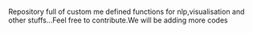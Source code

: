 Repository full of custom me defined functions for nlp,visualisation and other stuffs...Feel free to contribute.We will be adding more codes
